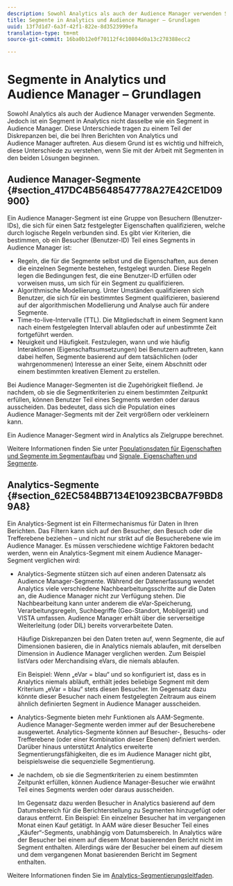 ```yaml
---
description: Sowohl Analytics als auch der Audience Manager verwenden Segmente. Jedoch ist ein Segment in Analytics nicht dasselbe wie ein Segment in Audience Manager. Diese Unterschiede tragen zu einem Teil der Diskrepanzen bei, die bei Ihren Berichten von Analytics und Audience Manager auftreten. Aus diesem Grund ist es wichtig und hilfreich, diese Unterschiede zu verstehen, wenn Sie mit der Arbeit mit Segmenten in den beiden Lösungen beginnen.
title: Segmente in Analytics und Audience Manager – Grundlagen
uuid: 13f7d1d7-6a3f-42f1-822e-8d3523999efa
translation-type: tm+mt
source-git-commit: 16ba0b12e0f70112f4c10804d0a13c278388ecc2

---
```



# Segmente in Analytics und Audience Manager – Grundlagen

Sowohl Analytics als auch der Audience Manager verwenden Segmente. Jedoch ist ein Segment in Analytics nicht dasselbe wie ein Segment in Audience Manager. Diese Unterschiede tragen zu einem Teil der Diskrepanzen bei, die bei Ihren Berichten von Analytics und Audience Manager auftreten. Aus diesem Grund ist es wichtig und hilfreich, diese Unterschiede zu verstehen, wenn Sie mit der Arbeit mit Segmenten in den beiden Lösungen beginnen.

## Audience Manager-Segmente {#section_417DC4B5648547778A27E42CE1D09900}

Ein Audience Manager-Segment ist eine Gruppe von Besuchern (Benutzer-IDs), die sich für einen Satz festgelegter Eigenschaften qualifizieren, welche durch logische Regeln verbunden sind. Es gibt vier Kriterien, die bestimmen, ob ein Besucher (Benutzer-ID) Teil eines Segments in Audience Manager ist:

* Regeln, die für die Segmente selbst und die Eigenschaften, aus denen die einzelnen Segmente bestehen, festgelegt wurden. Diese Regeln legen die Bedingungen fest, die eine Benutzer-ID erfüllen oder vorweisen muss, um sich für ein Segment zu qualifizieren.
* Algorithmische Modellierung. Unter Umständen qualifizieren sich Benutzer, die sich für ein bestimmtes Segment qualifizieren, basierend auf der algorithmischen Modellierung und Analyse auch für andere Segmente.
* Time-to-live-Intervalle (TTL). Die Mitgliedschaft in einem Segment kann nach einem festgelegten Intervall ablaufen oder auf unbestimmte Zeit fortgeführt werden.
* Neuigkeit und Häufigkeit. Festzulegen, wann und wie häufig Interaktionen (Eigenschaftsumsetzungen) bei Benutzern auftreten, kann dabei helfen, Segmente basierend auf dem tatsächlichen (oder wahrgenommenen) Interesse an einer Seite, einem Abschnitt oder einem bestimmten kreativen Element zu erstellen.

Bei Audience Manager-Segmenten ist die Zugehörigkeit fließend. Je nachdem, ob sie die Segmentkriterien zu einem bestimmten Zeitpunkt erfüllen, können Benutzer Teil eines Segments werden oder daraus ausscheiden. Das bedeutet, dass sich die Population eines Audience Manager-Segments mit der Zeit vergrößern oder verkleinern kann.

Ein Audience Manager-Segment wird in Analytics als Zielgruppe berechnet.

Weitere Informationen finden Sie unter [Populationsdaten für Eigenschaften und Segmente im Segmentaufbau](https://docs.adobe.com/content/help/de-DE/audience-manager/user-guide/features/segments/segment-builder-data.html) und [Signale, Eigenschaften und Segmente](https://docs.adobe.com/content/help/de-DE/audience-manager/user-guide/reference/signal-trait-segment.html).

## Analytics-Segmente {#section_62EC584BB7134E10923BCBA7F9BD89A8}

Ein Analytics-Segment ist ein Filtermechanismus für Daten in Ihren Berichten. Das Filtern kann sich auf den Besucher, den Besuch oder die Trefferebene beziehen – und nicht nur strikt auf die Besucherebene wie im Audience Manager. Es müssen verschiedene wichtige Faktoren bedacht werden, wenn ein Analytics-Segment mit einem Audience Manager-Segment verglichen wird:

* Analytics-Segmente stützen sich auf einen anderen Datensatz als Audience Manager-Segmente. Während der Datenerfassung wendet Analytics viele verschiedene Nachbearbeitungsschritte auf die Daten an, die Audience Manager nicht zur Verfügung stehen. Die Nachbearbeitung kann unter anderem die eVar-Speicherung, Verarbeitungsregeln, Suchbegriffe (Geo-Standort, Mobilgerät) und VISTA umfassen. Audience Manager erhält über die serverseitige Weiterleitung (oder DIL) bereits vorverarbeitete Daten.

   Häufige Diskrepanzen bei den Daten treten auf, wenn Segmente, die auf Dimensionen basieren, die in Analytics niemals ablaufen, mit derselben Dimension in Audience Manager verglichen werden. Zum Beispiel listVars oder Merchandising eVars, die niemals ablaufen.

   Ein Beispiel: Wenn „eVar = blau“ und so konfiguriert ist, dass es in Analytics niemals abläuft, enthält jedes beliebige Segment mit dem Kriterium „eVar = blau“ stets diesen Besucher. Im Gegensatz dazu könnte dieser Besucher nach einem festgelegten Zeitraum aus einem ähnlich definierten Segment in Audience Manager ausscheiden.

* Analytics-Segmente bieten mehr Funktionen als AAM-Segmente. Audience Manager-Segmente werden immer auf der Besucherebene ausgewertet. Analytics-Segmente können auf Besucher-, Besuchs- oder Trefferebene (oder einer Kombination dieser Ebenen) definiert werden. Darüber hinaus unterstützt Analytics erweiterte Segmentierungsfähigkeiten, die es im Audience Manager nicht gibt, beispielsweise die sequenzielle Segmentierung.
* Je nachdem, ob sie die Segmentkriterien zu einem bestimmten Zeitpunkt erfüllen, können Audience Manager-Besucher wie erwähnt Teil eines Segments werden oder daraus ausscheiden.

   Im Gegensatz dazu werden Besucher in Analytics basierend auf dem Datumsbereich für die Berichterstellung zu Segmenten hinzugefügt oder daraus entfernt. Ein Beispiel: Ein einzelner Besucher hat im vergangenen Monat einen Kauf getätigt. In AAM wäre dieser Besucher Teil eines „Käufer“-Segments, unabhängig vom Datumsbereich. In Analytics wäre der Besucher bei einem auf diesem Monat basierenden Bericht nicht im Segment enthalten. Allerdings wäre der Besucher bei einem auf diesem und dem vergangenen Monat basierenden Bericht im Segment enthalten.

Weitere Informationen finden Sie im [Analytics-Segmentierungsleitfaden](https://marketing.adobe.com/resources/help/de_DE/analytics/segment/).
